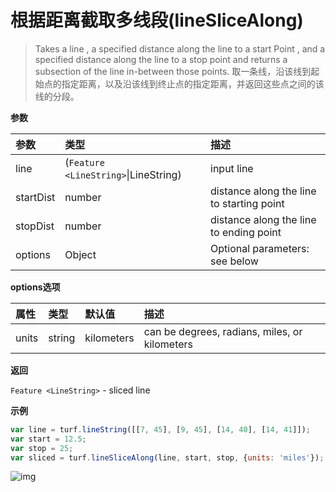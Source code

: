 # 根据距离截取多线段(lineSliceAlong)

> Takes a line , a specified distance along the line to a start Point , and a specified distance along the line to a stop point and returns a subsection of the line in-between those points.
> 取一条线，沿该线到起始点的指定距离，以及沿该线到终止点的指定距离，并返回这些点之间的该线的分段。

**参数**

| 参数      | 类型                                 | 描述                                      |
| :-------- | :----------------------------------- | :---------------------------------------- |
| line      | (`Feature <LineString>`\|LineString) | input line                                |
| startDist | number                               | distance along the line to starting point |
| stopDist  | number                               | distance along the line to ending point   |
| options   | Object                               | Optional parameters: see below            |

**options选项**

| 属性  | 类型   | 默认值     | 描述                                          |
| :---- | :----- | :--------- | :-------------------------------------------- |
| units | string | kilometers | can be degrees, radians, miles, or kilometers |

**返回**

`Feature <LineString>` - sliced line

**示例**

```js
var line = turf.lineString([[7, 45], [9, 45], [14, 40], [14, 41]]);
var start = 12.5;
var stop = 25;
var sliced = turf.lineSliceAlong(line, start, stop, {units: 'miles'});
```

![img](https://pzy-images.oss-cn-hangzhou.aliyuncs.com/img/lineSliceAlong.e16ac166.webp)